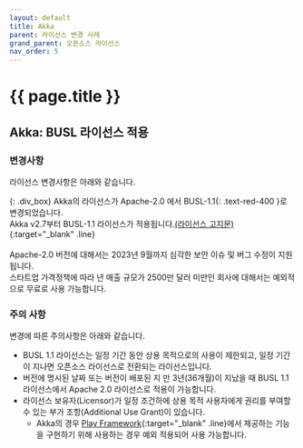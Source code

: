 ```yaml
---
layout: default
title: Akka
parent: 라이선스 변경 사례
grand_parent: 오픈소스 라이선스
nav_order: 5
---
```

# {{ page.title }}

## Akka: BUSL 라이선스 적용
### 변경사항
라이선스 변경사항은 아래와 같습니다.


{: .div_box}
Akka의 라이선스가 Apache-2.0 에서  <span>BUSL-1.1</span>{: .text-red-400 }로 변경되었습니다.<br>
Akka v2.7부터 BUSL-1.1 라이선스가 적용됩니다.[(라이선스 고지문)](https://www.lightbend.com/akka/license){:target="_blank" .line}<br><br>
Apache-2.0 버전에 대해서는 2023년 9월까지 심각한 보안 이슈 및 버그 수정이 지원됩니다.<br>
스타트업 가격정책에 따라 년 매출 규모가 2500만 달러 미만인 회사에 대해서는 예외적으로 무료로 사용 가능합니다.<br>

### 주의 사항
변경에 따른 주의사항은 아래와 같습니다.

- BUSL 1.1 라이선스는 일정 기간 동안 상용 목적으로의 사용이 제한되고, 일정 기간이 지나면 오픈소스 라이선스로 전환되는 라이선스입니다.
- 버전에 명시된 날짜 또는 버전이 배포된 지 만 3년(36개월)이 지났을 때 BUSL 1.1 라이선스에서 Apache 2.0 라이선스로 적용이 가능합니다.
- 라이선스 보유자(Licensor)가 일정 조건하에 상용 목적 사용자에게 권리를 부여할 수 있는 부가 조항(Additional Use Grant)이 있습니다.
  - Akka의 경우 [Play Framework](https://www.playframework.com/){:target="_blank" .line}에서 제공하는 기능을 구현하기 위해 사용하는 경우 예외 적용되어 사용 가능합니다.
  
